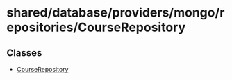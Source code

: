 # shared/database/providers/mongo/repositories/CourseRepository

## Classes

- [CourseRepository](classes/CourseRepository.md)
